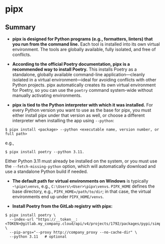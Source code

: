 # pipx

## Summary

- **pipx is designed for Python programs (e.g., formatters, linters) that you run from the command line.** Each tool is installed into its own virtual environment. The tools are globally available, fully isolated, and free of conflicts.

- **According to the official Poetry documentation, pipx is a recommended way to install Poetry.** This installs Poetry as a standalone, globally available command-line application—cleanly isolated in a virtual environment—ideal for avoiding conflicts with other Python projects. pipx automatically creates its own virtual environment for Poetry, so you can use the `poetry` command system-wide without manually activating environments.

- **pipx is tied to the Python interpreter with which it was installed.** For every Python version you want to use as the base for pipx, you must either install pipx under that version as well, or choose a different interpreter when installing the app using `--python`:
```unix
$ pipx install <package> --python <executable name, version number, or full path>
```

e.g.,
```unix
$ pipx install poetry --python 3.11.
```
Either Python 3.11 must already be installed on the system, or you must use the `--fetch-missing-python` option, which will automatically download and use a standalone Python build if needed.

- **The default path for virtual environments on Windows** is typically `~\pipx\venvs`, e.g., `C:\Users\<User>\pipx\venvs`. `PIPX_HOME` defines the base directory, e.g., `PIPX_HOME=/path/to/dir`; in that case, the virtual environments end up under `PIPX_HOME/venvs`.

- **Install Poetry from the GitLab registry with pipx:**

```unix
$ pipx install poetry \
  --index-url "https://__token__:<TOKEN>@gitlab.my_company.cloud/api/v4/projects/1792/packages/pypi/simple" \
  --pip-args="--proxy http://company_proxy --no-cache-dir" \
  --python 3.11   # optional
```
